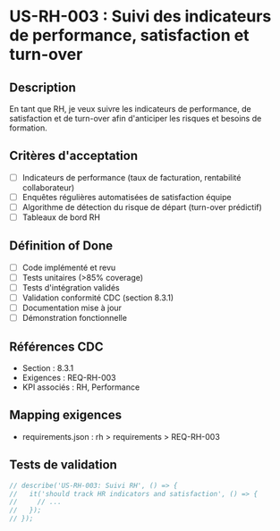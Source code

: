 # US-RH-003 : Suivi des indicateurs de performance, satisfaction et turn-over

## Description
En tant que RH, je veux suivre les indicateurs de performance, de satisfaction et de turn-over afin d'anticiper les risques et besoins de formation.

## Critères d'acceptation
- [ ] Indicateurs de performance (taux de facturation, rentabilité collaborateur)
- [ ] Enquêtes régulières automatisées de satisfaction équipe
- [ ] Algorithme de détection du risque de départ (turn-over prédictif)
- [ ] Tableaux de bord RH

## Définition of Done
- [ ] Code implémenté et revu
- [ ] Tests unitaires (>85% coverage)
- [ ] Tests d'intégration validés
- [ ] Validation conformité CDC (section 8.3.1)
- [ ] Documentation mise à jour
- [ ] Démonstration fonctionnelle

## Références CDC
- Section : 8.3.1
- Exigences : REQ-RH-003
- KPI associés : RH, Performance

## Mapping exigences
- requirements.json : rh > requirements > REQ-RH-003

## Tests de validation
```javascript
// describe('US-RH-003: Suivi RH', () => {
//   it('should track HR indicators and satisfaction', () => {
//     // ...
//   });
// });
``` 